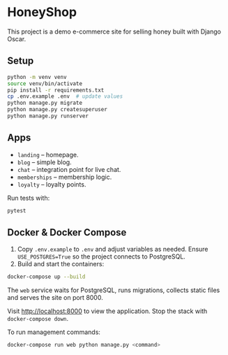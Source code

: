 # HoneyShop

This project is a demo e-commerce site for selling honey built with Django Oscar.

## Setup

```bash
python -m venv venv
source venv/bin/activate
pip install -r requirements.txt
cp .env.example .env  # update values
python manage.py migrate
python manage.py createsuperuser
python manage.py runserver
```

## Apps

- `landing` – homepage.
- `blog` – simple blog.
- `chat` – integration point for live chat.
- `memberships` – membership logic.
- `loyalty` – loyalty points.

Run tests with:

```bash
pytest
```

## Docker & Docker Compose

1. Copy `.env.example` to `.env` and adjust variables as needed.
   Ensure `USE_POSTGRES=True` so the project connects to PostgreSQL.
2. Build and start the containers:

```bash
docker-compose up --build
```

The `web` service waits for PostgreSQL, runs migrations, collects static files and serves the site on port 8000.

Visit <http://localhost:8000> to view the application. Stop the stack with `docker-compose down`.

To run management commands:

```bash
docker-compose run web python manage.py <command>
```
